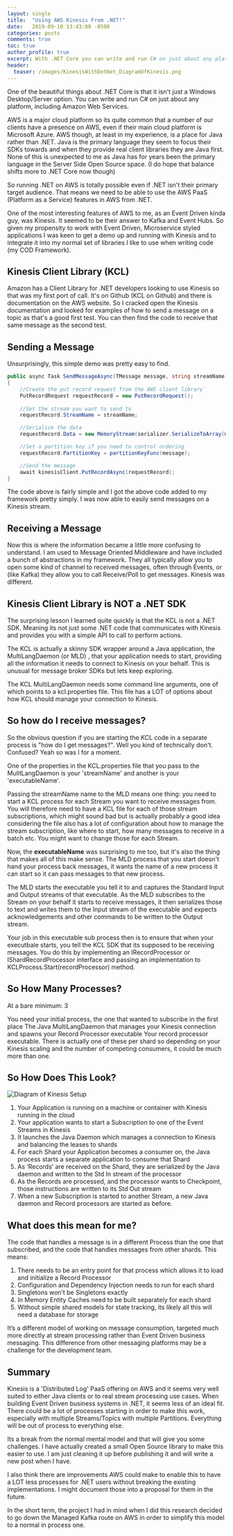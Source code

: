 ```yaml
---
layout: single
title:  "Using AWS Kinesis From .NET!"
date:   2019-09-10 13:43:00 -0500
categories: posts
comments: true
toc: true
author_profile: true
excerpt: With .NET Core you can write and run C# on just about any platform, including Amazon Web Services. This post explains the challenge using AWS Kinesis from .NET
header:
  teaser: /images/KinesisWithDotNet_DiagramOfKinesis.png
---
```

One of the beautiful things about .NET Core is that it isn't just a Windows Desktop/Server option. You can write and run C# on just about any platform, including Amazon Web Services.

AWS is a major cloud platform so its quite common that a number of our clients have a presence on AWS, even if their main cloud platform is Microsoft Azure. AWS though, at least in my experience, is a place for Java rather than .NET. Java is the primary language they seem to focus their SDKs towards and when they provide real client libraries they are Java first. None of this is unexpected to me as Java has for years been the primary language in the Server Side Open Source space. (I do hope that balance shifts more to .NET Core now though)

So running .NET on AWS is totally possible even if .NET isn't their primary target audience. That means we need to be able to use the AWS PaaS (Platform as a Service) features in AWS from .NET.

One of the most interesting features of AWS to me, as an Event Driven kinda guy, was Kinesis. It seemed to be their answer to Kafka and Event Hubs. So given my propensity to work with Event Driven, Microservice styled applications I was keen to get a demo up and running with Kinesis and to integrate it into my normal set of libraries I like to use when writing code (my COD Framework).

## Kinesis Client Library (KCL)
Amazon has a Client Library for .NET developers looking to use Kinesis so that was my first port of call. It's on Github (KCL on Github) and there is documentation on the AWS website. So I cracked open the Kinesis documentation and looked for examples of how to send a message on a topic as that's a good first test. You can then find the code to receive that same message as the second test.

## Sending a Message
Unsurprisingly, this simple demo was pretty easy to find.

``` csharp
public async Task SendMessageAsync(TMessage message, string streamName)
{
    //Create the put record request from the AWS client library`
    PutRecordRequest requestRecord = new PutRecordRequest();
    
    //Set the stream you want to send to
    requestRecord.StreamName = streamName;

    //Serialize the data
    requestRecord.Data = new MemoryStream(serializer.SerializeToArray(message));

    //Set a partition key if you need to control ordering
    requestRecord.PartitionKey = partitionKeyFunc(message);

    //Send the message
    await kinesisClient.PutRecordAsync(requestRecord);
}
```

The code above is fairly simple and I got the above code added to my framework pretty simply. I was now able to easily send messages on a Kinesis stream.

## Receiving a Message
Now this is where the information became a little more confusing to understand. I am used to Message Oriented Middleware and have included a bunch of abstractions in my framework. They all typically allow you to open some kind of channel to received messages, often through Events, or (like Kafka) they allow you to call Receive/Poll to get messages. Kinesis was different.

## Kinesis Client Library is NOT a .NET SDK
The surprising lesson I learned quite quickly is that the KCL is not a .NET SDK. Meaning its not just some .NET code that communicates with Kinesis and provides you with a simple API to call to perform actions.

The KCL is actually a skinny SDK wrapper around a Java application, the MultiLangDaemon (or MLD) , that your application needs to start, providing all the information it needs to connect to Kinesis on your behalf. This is unusual for message broker SDKs but lets keep exploring.

The KCL MultiLangDaemon needs some command line arguments, one of which points to a kcl.properties file. This file has a LOT of options about how KCL should manage your connection to Kinesis.

## So how do I receive messages?
So the obvious question if you are starting the KCL code in a separate process is "how do I get messages?". Well you kind of technically don't. Confused? Yeah so was I for a moment.

One of the properties in the KCL.properties file that you pass to the MulitLangDaemon is your 'streamName' and another is your 'executableName'.

Passing the streamName name to the MLD means one thing: you need to start a KCL process for each Stream you want to receive messages from. You will therefore need to have a KCL file for each of those stream subscriptions, which might sound bad but is actually probably a good idea considering the file also has a lot of configuration about how to manage the stream subscription, like where to start, how many messages to receive in a batch etc. You might want to change those for each Stream.

Now, the **executableName** was surprising to me too, but it's also the thing that makes all of this make sense. The MLD process that you start doesn't hand your process back messages, it wants the name of a new process it can start so it can pass messages to that new process.

The MLD starts the executable you tell it to and captures the Standard Input and Output streams of that executable. As the MLD subscribes to the Stream on your behalf it starts to receive messages, it then serializes those to text and writes them to the Input stream of the executable and expects acknowledgements and other commands to be written to the Output stream.

Your job in this executable sub process then is to ensure that when your executbale starts, you tell the KCL SDK that its supposed to be receiving messages. You do this by implementing an IRecordProcessor or IShardRecordProcessor interface and passing an implementation to KCLProcess.Start(recordProcessor) method.

## So How Many Processes?
At a bare minimum: 3

You need your initial process, the one that wanted to subscribe in the first place
The Java MultiLangDaemon that manages your Kinesis connection and spawns your Record Processor executable
Your record processor executable. There is actually one of these per shard so depending on your Kinesis scaling and the number of competing consumers, it could be much more than one.

## So How Does This Look?

![Diagram of Kinesis Setup](/images/KinesisWithDotNet_DiagramOfKinesis.png)

1. Your Application is running on a machine or container with Kinesis running in the cloud
2. Your application wants to start a Subscription to one of the Event Streams in Kinesis
3. It launches the Java Daemon which manages a connection to Kinesis and balancing the leases to shards
4. For each Shard your Application becomes a consumer on, the Java process starts a separate application to consume that Shard
5. As ‘Records’ are received on the Shard, they are serialized by the Java daemon and written to the Std In stream of the processor
6. As the Records are processed, and the processor wants to Checkpoint, those instructions are written to its Std Out stream
7. When a new Subscription is started to another Stream, a new Java daemon and Record processors are started as before.


## What does this mean for me?
The code that handles a message is in a different Process than the one that subscribed, and the code that handles messages from other shards. This means:

1. There needs to be an entry point for that process which allows it to load and initialize a Record Processor
1. Configuration and Dependency Injection needs to run for each shard
1. Singletons won’t be Singletons exactly
1. In Memory Entity Caches need to be built separately for each shard
1. Without simple shared models for state tracking, its likely all this will need a database for storage

It’s a different model of working on message consumption, targeted much more directly at stream processing rather than Event Driven business messaging. This difference from other messaging platforms may be a challenge for the development team.

## Summary
Kinesis is a 'Distributed Log' PaaS offering on AWS and it seems very well suited to either Java clients or to real stream processing use cases. When building Event Driven business systems in .NET, it seems less of an ideal fit. There could be a lot of processes starting in order to make this work, especially with multiple Streams/Topics with multiple Partitions. Everything will be out of process to everything else.

Its a break from the normal mental model and that will give you some challenges. I have actually created a small Open Source library to make this easier to use. I am just cleaning it up before publishing it and will write a new post when I have.

I also think there are improvements AWS could make to enable this to have a LOT less processes for .NET users without breaking the existing implementations. I might document those into a proposal for them in the future.

In the short term, the project I had in mind when I did this research decided to go down the Managed Kafka route on AWS in order to simplify this model to a normal in process one.

